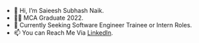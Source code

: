- 👋 Hi, I’m Saieesh Subhash Naik.
- 👨‍🎓 MCA Graduate 2022.
- 🌱 Currently Seeking Software Engineer Trainee or Intern Roles.
- 📫 You can Reach Me Via [LinkedIn](https://www.linkedin.com/in/saieeshsnaik).

<!---
saieesh1997/saieesh1997 is a ✨ special ✨ repository because its `README.md` (this file) appears on your GitHub profile.
You can click the Preview link to take a look at your changes.
--->
